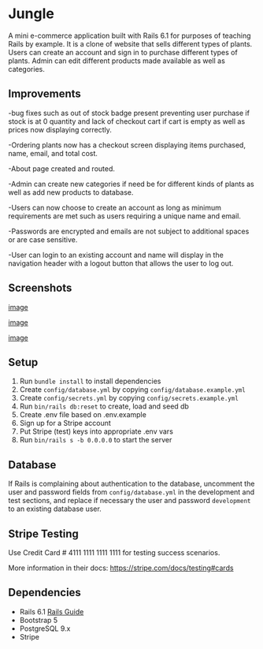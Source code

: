 # Jungle

A mini e-commerce application built with Rails 6.1 for purposes of teaching Rails by example. It is a clone of website that sells different types of plants. Users can create an account and sign in to purchase different types of plants. Admin can edit different products made available as well as categories. 

## Improvements

-bug fixes such as out of stock badge present preventing user purchase if stock is at 0 quantity and lack of checkout cart if cart is empty as well as prices now displaying correctly.

-Ordering plants now has a checkout screen displaying items purchased, name, email, and total cost. 

-About page created and routed. 

-Admin can create new categories if need be for different kinds of plants as well as add new products to database.

-Users can now choose to create an account as long as minimum requirements are met such as users requiring a unique name and email. 

-Passwords are encrypted and emails are not subject to additional spaces or are case sensitive. 

-User can login to an existing account and name will display in the navigation header with a logout button that allows the user to log out. 

## Screenshots

[image](https://github.com/Tbrowwnnn/jungle-rails/blob/master/pics/signed-in.PNG)

[image](https://github.com/Tbrowwnnn/jungle-rails/blob/master/pics/Signup.PNG)

[image](https://github.com/Tbrowwnnn/jungle-rails/blob/master/pics/signed-in.PNG)


## Setup

1. Run `bundle install` to install dependencies
2. Create `config/database.yml` by copying `config/database.example.yml`
3. Create `config/secrets.yml` by copying `config/secrets.example.yml`
4. Run `bin/rails db:reset` to create, load and seed db
5. Create .env file based on .env.example
6. Sign up for a Stripe account
7. Put Stripe (test) keys into appropriate .env vars
8. Run `bin/rails s -b 0.0.0.0` to start the server

## Database

If Rails is complaining about authentication to the database, uncomment the user and password fields from `config/database.yml` in the development and test sections, and replace if necessary the user and password `development` to an existing database user.

## Stripe Testing

Use Credit Card # 4111 1111 1111 1111 for testing success scenarios.

More information in their docs: <https://stripe.com/docs/testing#cards>

## Dependencies

- Rails 6.1 [Rails Guide](http://guides.rubyonrails.org/v6.1/)
- Bootstrap 5
- PostgreSQL 9.x
- Stripe


